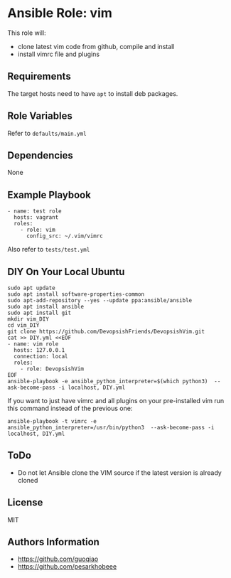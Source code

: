 Ansible Role: vim
=========

This role will:

- clone latest vim code from github, compile and install
- install vimrc file and plugins

Requirements
------------

The target hosts need to have `apt` to install deb packages.

Role Variables
--------------

Refer to `defaults/main.yml`

Dependencies
------------

None

Example Playbook
----------------

    - name: test role
      hosts: vagrant
      roles:
        - role: vim
          config_src: ~/.vim/vimrc

Also refer to `tests/test.yml`

DIY On Your Local Ubuntu
-----------------------

```
sudo apt update
sudo apt install software-properties-common
sudo apt-add-repository --yes --update ppa:ansible/ansible
sudo apt install ansible
sudo apt install git
mkdir vim_DIY
cd vim_DIY
git clone https://github.com/DevopsishFriends/DevopsishVim.git
cat >> DIY.yml <<EOF
- name: vim role
  hosts: 127.0.0.1
  connection: local
  roles:
    - role: DevopsishVim
EOF
ansible-playbook -e ansible_python_interpreter=$(which python3)  --ask-become-pass -i localhost, DIY.yml
```

If you want to just have vimrc and all plugins on your pre-installed vim run this command instead of the previous one:

```
ansible-playbook -t vimrc -e ansible_python_interpreter=/usr/bin/python3  --ask-become-pass -i localhost, DIY.yml
```

ToDo
----

* Do not let Ansible clone the VIM source if the latest version is already cloned

License
-------

MIT

Authors Information
------------------

* https://github.com/guoqiao
* https://github.com/pesarkhobeee

